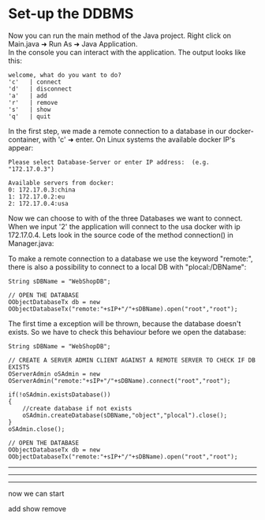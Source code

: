 # Set-up the DDBMS

Now you can run the main method of the Java project.
Right click on Main.java &#x279c; Run As &#x279c; Java Application.<br/>
In the console you can interact with the application. The output looks like this: 


    welcome, what do you want to do?
    'c'   | connect
    'd'   | disconnect
    'a'   | add
    'r'   | remove
    's'   | show
    'q'   | quit


In the first step, we made a remote connection to a database in our docker-container, with 'c' &#x279c; enter.
On Linux systems the available docker IP's appear:

    Please select Database-Server or enter IP address:  (e.g. "172.17.0.3")
    
    Available servers from docker:
    0: 172.17.0.3:china
    1: 172.17.0.2:eu
    2: 172.17.0.4:usa

Now we can choose to with of the three Databases we want to connect.
When we input '2' the application will connect to the usa docker with ip 172.17.0.4. 
Lets look in the source code of the method connection() in Manager.java:

To make a remote connection to a database we use the keyword "remote:", there is also a possibility to connect to a local DB with "plocal:/DBName": 

    String sDBName = "WebShopDB";
	
    // OPEN THE DATABASE
    OObjectDatabaseTx db = new OObjectDatabaseTx("remote:"+sIP+"/"+sDBName).open("root","root"); 
	
	
The first time a exception will be thrown, because the database doesn't exists. So we have to check this behaviour before we open the database:  

	String sDBName = "WebShopDB";
				
	// CREATE A SERVER ADMIN CLIENT AGAINST A REMOTE SERVER TO CHECK IF DB EXISTS				
	OServerAdmin oSAdmin = new OServerAdmin("remote:"+sIP+"/"+sDBName).connect("root","root");
	
	if(!oSAdmin.existsDatabase())
	{
		//create database if not exists	
		oSAdmin.createDatabase(sDBName,"object","plocal").close();
	}
	oSAdmin.close();
	
	// OPEN THE DATABASE
    OObjectDatabaseTx db = new OObjectDatabaseTx("remote:"+sIP+"/"+sDBName).open("root","root");












<hr/><hr/><hr/>

now we can start 

add 
show 
remove
